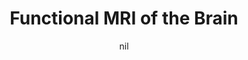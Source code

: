 ---
title: "Functional MRI of the Brain"
project_id: 
date: nil
conference_id: ""
presenters:
   - peter_bandettini
summary: "Functional MRI of the Brain, Arlington, VA"
file: /assets/presentations/
filename: 
layout: presentation
---